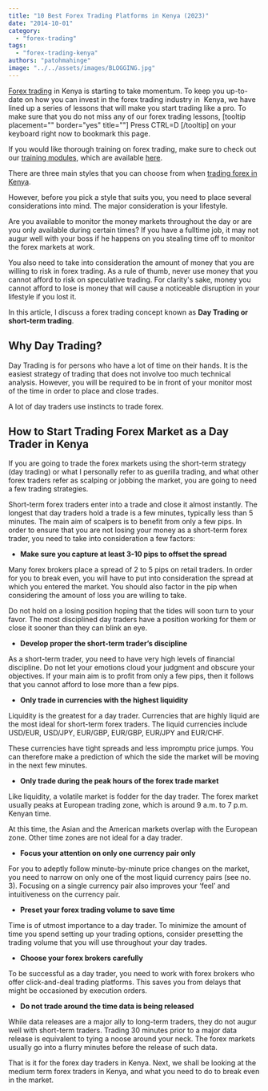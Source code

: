 ```yaml
---
title: "10 Best Forex Trading Platforms in Kenya (2023)"
date: "2014-10-01"
category: 
  - "forex-trading"
tags: 
  - "forex-trading-kenya"
authors: "patohmahinge"
image: "../../assets/images/BLOGGING.jpg"
---
```


[Forex trading](https://mahinge.com/forex-trading-kenya/ "forex trading") in Kenya is starting to take momentum. To keep you up-to-date on how you can invest in the forex trading industry in  Kenya, we have lined up a series of lessons that will make you start trading like a pro. To make sure that you do not miss any of our forex trading lessons, \[tooltip placement="" border="yes" title=""\] Press CTRL=D \[/tooltip\] on your keyboard right now to bookmark this page.

If you would like thorough training on forex trading, make sure to check out our [training modules](https://mahinge.com/online-jobs-kenya-2014-training/ "training"), which are available [here](https://mahinge.com/online-jobs-kenya-2014-training/ "Blogscheme Training").

There are three main styles that you can choose from when [trading forex in Kenya](https://mahinge.com/forex-trading-beginners-kenya/ "beginners forex trading guide").

However, before you pick a style that suits you, you need to place several considerations into mind. The major consideration is your lifestyle.

Are you available to monitor the money markets throughout the day or are you only available during certain times? If you have a fulltime job, it may not augur well with your boss if he happens on you stealing time off to monitor the forex markets at work.

You also need to take into consideration the amount of money that you are willing to risk in forex trading. As a rule of thumb, never use money that you cannot afford to risk on speculative trading. For clarity's sake, money you cannot afford to lose is money that will cause a noticeable disruption in your lifestyle if you lost it.

In this article, I discuss a forex trading concept known as **Day Trading or short-term trading**.

## Why Day Trading?

Day Trading is for persons who have a lot of time on their hands. It is the easiest strategy of trading that does not involve too much technical analysis. However, you will be required to be in front of your monitor most of the time in order to place and close trades.

A lot of day traders use instincts to trade forex.

## How to Start Trading Forex Market as a Day Trader in Kenya

If you are going to trade the forex markets using the short-term strategy (day trading) or what I personally refer to as guerilla trading, and what other forex traders refer as scalping or jobbing the market, you are going to need a few trading strategies.

Short-term forex traders enter into a trade and close it almost instantly. The longest that day traders hold a trade is a few minutes, typically less than 5 minutes. The main aim of scalpers is to benefit from only a few pips. In order to ensure that you are not losing your money as a short-term forex trader, you need to take into consideration a few factors:

- **Make sure you capture at least 3-10 pips to offset the spread**

Many forex brokers place a spread of 2 to 5 pips on retail traders. In order for you to break even, you will have to put into consideration the spread at which you entered the market. You should also factor in the pip when considering the amount of loss you are willing to take.

Do not hold on a losing position hoping that the tides will soon turn to your favor. The most disciplined day traders have a position working for them or close it sooner than they can blink an eye.

- **Develop proper the short-term trader’s discipline**

As a short-term trader, you need to have very high levels of financial discipline. Do not let your emotions cloud your judgment and obscure your objectives. If your main aim is to profit from only a few pips, then it follows that you cannot afford to lose more than a few pips.

- **Only trade in currencies with the highest liquidity**

Liquidity is the greatest for a day trader. Currencies that are highly liquid are the most ideal for short-term forex traders. The liquid currencies include USD/EUR, USD/JPY, EUR/GBP, EUR/GBP, EUR/JPY and EUR/CHF.

These currencies have tight spreads and less impromptu price jumps. You can therefore make a prediction of which the side the market will be moving in the next few minutes.

- **Only trade during the peak hours of the forex trade market**

Like liquidity, a volatile market is fodder for the day trader. The forex market usually peaks at European trading zone, which is around 9 a.m. to 7 p.m. Kenyan time.

At this time, the Asian and the American markets overlap with the European zone. Other time zones are not ideal for a day trader.

- **Focus your attention on only one currency pair only**

For you to adeptly follow minute-by-minute price changes on the market, you need to narrow on only one of the most liquid currency pairs (see no. 3). Focusing on a single currency pair also improves your ‘feel’ and intuitiveness on the currency pair.

- **Preset your forex trading volume to save time**

Time is of utmost importance to a day trader. To minimize the amount of time you spend setting up your trading options, consider presetting the trading volume that you will use throughout your day trades.

- **Choose your forex brokers carefully**

To be successful as a day trader, you need to work with forex brokers who offer click-and-deal trading platforms. This saves you from delays that might be occasioned by execution orders.

- **Do not trade around the time data is being released**

While data releases are a major ally to long-term traders, they do not augur well with short-term traders. Trading 30 minutes prior to a major data release is equivalent to tying a noose around your neck. The forex markets usually go into a flurry minutes before the release of such data.

That is it for the forex day traders in Kenya. Next, we shall be looking at the medium term forex traders in Kenya, and what you need to do to break even in the market.

